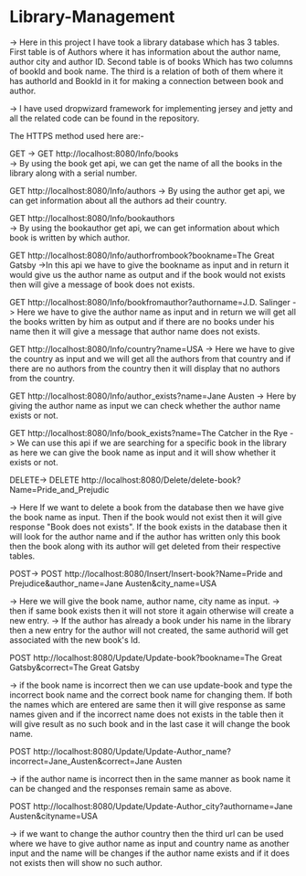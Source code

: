 # Library-Management
-> Here in this project I have took a library database which has 3 tables. First table is of Authors where it has information about the author name, author city and author ID. Second table is of books Which has two columns of bookId and book name. The third is a relation of both of them where it has authorId and BookId in it for making a connection between book and author.

-> I have used dropwizard framework for implementing jersey and jetty and all the related code can be found in the repository.



The HTTPS method used here are:-

GET ->
GET http://localhost:8080/Info/books           
-> By using the book get api, we can get the name of all the books in the library along with a serial number.

GET http://localhost:8080/Info/authors
-> By using the author get api, we can get information about all the authors ad their country.

GET http://localhost:8080/Info/bookauthors     
-> By using the bookauthor get api, we can get information about which book is written by which author.

GET http://localhost:8080/Info/authorfrombook?bookname=The Great Gatsby
->In this api we have to give the bookname as input and in return it would give us the author name as output and if the book would not exists then will give a message of book does not exists.

GET http://localhost:8080/Info/bookfromauthor?authorname=J.D. Salinger
-> Here we have to give the author name as input and in return we will get all the books written by him as output and if there are no books under his name then it will give a message that author name does not exists.

GET http://localhost:8080/Info/country?name=USA
-> Here we have to give the country as input and we will get all the authors from that country and if there are no authors from the country then it will display that no authors from the country.

GET http://localhost:8080/Info/author_exists?name=Jane Austen
-> Here by giving the author name as input we can check whether the author name exists or not.

GET http://localhost:8080/Info/book_exists?name=The Catcher in the Rye
-> We can use this api if we are searching for a specific book in the library as here we can give the book name as input and it will show whether it exists or not.


DELETE->
DELETE http://localhost:8080/Delete/delete-book?Name=Pride_and_Prejudic   

-> Here If we want to delete a book from the database then we have give the book name as input. Then if the book would not exist then it will give response "Book does not exists". If the book exists in the database then it will look for the author name and if the author has written only this book then the book along with its author will get deleted from their respective tables.



POST->
POST http://localhost:8080/Insert/Insert-book?Name=Pride and Prejudice&author_name=Jane Austen&city_name=USA 

-> Here we will give the book name, author name, city name as input.
-> then if same book exists then it will not store it again otherwise will create a new entry.
-> If the author has already a book under his name in the library then a new entry for the author will not created, the same authorid will get associated with the new book's Id.



POST http://localhost:8080/Update/Update-book?bookname=The Great Gatsby&correct=The Great Gatsby

-> if the book name is incorrect then we can use update-book and type the incorrect book name and the correct book name for changing them. If both the names which are entered are same then it will give response as same names given and if the incorrect name does not exists in the table then it will give result as no such book and in the last case it will change the book name.



POST http://localhost:8080/Update/Update-Author_name?incorrect=Jane_Austen&correct=Jane Austen

->  if the author name is incorrect then in the same manner as book name it can be changed and the responses remain same as above.



POST http://localhost:8080/Update/Update-Author_city?authorname=Jane Austen&cityname=USA

-> if we want to change the author country then the third url can be used where we have to give author name as input and country name as another input and the name will be changes if the author name exists and if it does not exists then will show no such author.


